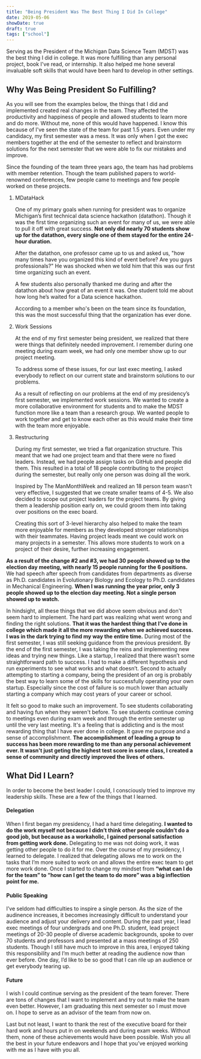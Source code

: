 ```yaml
---
title: "Being President Was The Best Thing I Did In College"
date: 2019-05-06
showDate: true
draft: true
tags: ["school"]
---
```


Serving as the President of the Michigan Data Science Team (MDST) was the best thing I did in college. It was more fulfilling than any personal project, book I've read, or internship. It also helped me hone several invaluable soft skills that would have been hard to develop in other settings.

## Why Was Being President So Fulfilling?

As you will see from the examples below, the things that I did and implemented created real changes in the team. They affected the productivity and happiness of people and allowed students to learn more and do more. Without me, none of this would have happened. I know this because of I've seen the state of the team for past 1.5 years. Even under my candidacy, my first semester was a mess. It was only when I got the exec members together at the end of the semester to reflect and brainstorm solutions for the next semester that we were able to fix our mistakes and improve.

Since the founding of the team three years ago, the team has had problems with member retention. Though the team published papers to world-renowned conferences, few people came to meetings and few people worked on these projects.

1. MDataHack

    One of my primary goals when running for president was to organize Michigan’s first technical data science hackathon (datathon). Though it was the first time organizing such an event for many of us, we were able to pull it off with great success. **Not only did nearly 70 students show up for the datathon, every single one of them stayed for the entire 24-hour duration.**

    After the datathon, one professor came up to us and asked us, "how many times have you organized this kind of event before? Are you guys professionals?"
    He was shocked when we told him that this was our first time organizing such an event.

    A few students also personally thanked me during and after the datathon about how great of an event it was. One student told me about how long he’s waited for a Data science hackathon.

    According to a member who's been on the team since its foundation, this was the most successful thing that the organization has ever done.

2. Work Sessions

    At the end of my first semester being president, we realized that there were things that definitely needed improvement. I remember during one meeting during exam week, we had only one member show up to our project meeting.

    To address some of these issues, for our last exec meeting, I asked everybody to reflect on our current state and brainstorm solutions to our problems.

    As a result of reflecting on our problems at the end of my presidency’s first semester, we implemented work sessions. We wanted to create a more collaborative environment for students and to make the MDST function more like a team than a research group. We wanted people to work together and get to know each other as this would make their time with the team more enjoyable.

3. Restructuring

    During my first semester, we tried a flat organization structure. This meant that we had one project team and that there were no fixed leaders. Instead, we had people assign tasks on GitHub and people did them. This resulted in a total of 18 people contributing to the project during the semester, but really only one person was doing all the work.

    Inspired by The ManMonthWeek and realized an 18 person team wasn’t very effective, I suggested that we create smaller teams of 4-5. We also decided to scope out project leaders for the project teams. By giving them a leadership position early on, we could groom them into taking over positions on the exec board.

    Creating this sort of 3-level hierarchy also helped to make the team more enjoyable for members as they developed stronger relationships with their teammates. Having project leads meant we could work on many projects in a semester. This allows more students to work on a project of their desire, further increasing engagement.

**As a result of the change #2 and #3, we had 30 people showed up to the election day meeting, with nearly 15 people running for the 6 positions.** We had speech after speech from candidates from departments as diverse as Ph.D. candidates in Evolutionary Biology and Ecology to Ph.D. candidates in Mechanical Engineering. **When I was running the year prior, only 3 people showed up to the election day meeting. Not a single person showed up to watch.**

In hindsight, all these things that we did above seem obvious and don't seem hard to implement. The hard part was realizing what went wrong and finding the right solutions. **That it was the hardest thing that I’ve done in college which made it all the more rewarding when we achieved success. I was in the dark trying to find my way the entire time.** During most of the first semester, I was still seeking guidance from the previous president. By the end of the first semester, I was taking the reins and implementing new ideas and trying new things. Like a startup, I realized that there wasn’t some straightforward path to success. I had to make a different hypothesis and run experiments to see what works and what doesn’t. Second to actually attempting to starting a company, being the president of an org is probably the best way to learn some of the skills for successfully operating your own startup. Especially since the cost of failure is so much lower than actually starting a company which may cost years of your career or school.

It felt so good to make such an improvement. To see students collaborating and having fun when they weren't before. To see students continue coming to meetings even during exam week and through the entire semester up until the very last meeting. It's a feeling that is addicting and is the most rewarding thing that I have ever done in college. It gave me purpose and a sense of accomplishment. **The accomplishment of leading a group to success has been more rewarding to me than any personal achievement ever. It wasn't just geting the highest test score in some class, I created a sense of community and directly improved the lives of others.**


## What Did I Learn?
In order to become the best leader I could, I consciously tried to improve my leadership skills. These are a few of the things that I learned.

#### Delegation
When I first began my presidency, I had a hard time delegating. **I wanted to do the work myself not because I didn’t think other people couldn’t do a good job, but because as a workaholic, I gained personal satisfaction from getting work done.** Delegating to me was not doing work, it was getting other people to do it for me. Over the course of my presidency, I learned to delegate. I realized that delegating allows me to work on the tasks that I’m more suited to work on and allows the entire exec team to get more work done. Once I started to change my mindset from **“what can I do for the team” to “how can I get the team to do more” was a big inflection point for me.**

#### Public Speaking
I’ve seldom had difficulties to inspire a single person. As the size of the audinence increases, it becomes increasingly difficult to understand your audience and adjust your delivery and content. During the past year, I lead exec meetings of four undergrads and one Ph.D. student, lead project meetings of 20-30 people of diverse academic backgrounds, spoke to over 70 students and professors and presented at a mass meetings of 250 students. Though I still have much to improve in this area, I enjoyed taking this responsibility and I’m much better at reading the audience now than ever before. One day, I’d like to be so good that I can rile up an audience or get everybody tearing up.

#### Future

I wish I could continue serving as the president of the team forever. There are tons of changes that I want to implement and try out to make the team even better. However, I am graduating this next semester so I must move on. I hope to serve as an advisor of the team from now on.

Last but not least, I want to thank the rest of the executive board for their hard work and hours put in on weekends and during exam weeks. Without them, none of these achievements would have been possible. Wish you all the best in your future endeavors and I hope that you’ve enjoyed working with me as I have with you all.